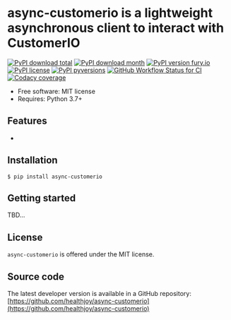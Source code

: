 # async-customerio is a lightweight asynchronous client to interact with CustomerIO

[![PyPI download total](https://img.shields.io/pypi/dt/async-customerio.svg)](https://pypi.python.org/pypi/async-customerio/)
[![PyPI download month](https://img.shields.io/pypi/dm/async-customerio.svg)](https://pypi.python.org/pypi/async-customerio/)
[![PyPI version fury.io](https://badge.fury.io/py/async-customerio.svg)](https://pypi.python.org/pypi/async-customerio/)
[![PyPI license](https://img.shields.io/pypi/l/async-customerio.svg)](https://pypi.python.org/pypi/async-customerio/)
[![PyPI pyversions](https://img.shields.io/pypi/pyversions/async-customerio.svg)](https://pypi.python.org/pypi/async-customerio/)
[![GitHub Workflow Status for CI](https://img.shields.io/github/workflow/status/healthjoy/async-customerio/CI?label=CI&logo=github)](https://github.com/healthjoy/async-customerio/actions?query=workflow%3ACI)
[![Codacy coverage](https://img.shields.io/codacy/coverage/b6a59cdf5ca64eab9104928d4f9bbb97?logo=codacy)](https://app.codacy.com/gh/healthjoy/async-customerio/dashboard)


  * Free software: MIT license
  * Requires: Python 3.7+

## Features

  * 

## Installation
```shell script
$ pip install async-customerio
```

## Getting started
TBD...

## License

``async-customerio`` is offered under the MIT license.

## Source code

The latest developer version is available in a GitHub repository:
[https://github.com/healthjoy/async-customerio](https://github.com/healthjoy/async-customerio)
